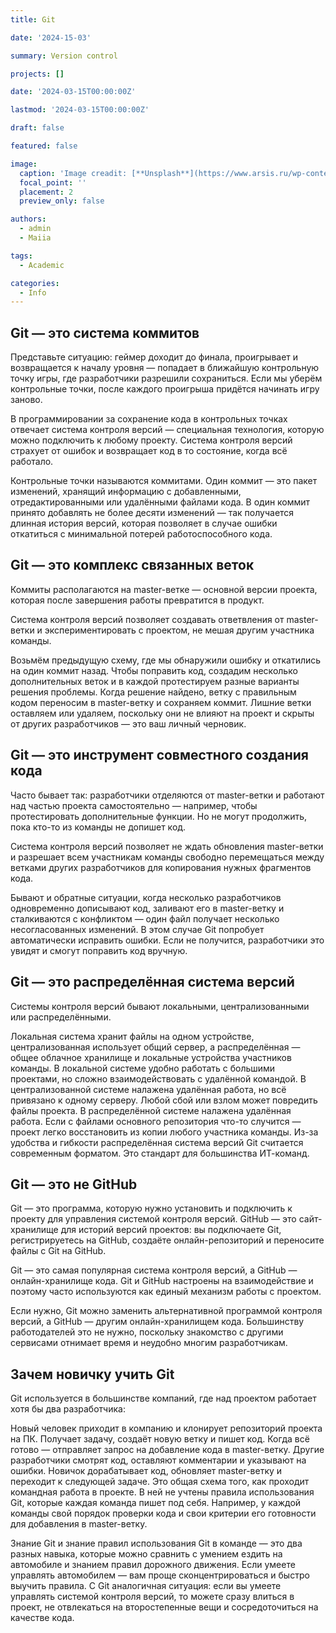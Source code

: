```yaml
---
title: Git

date: '2024-15-03'

summary: Version control

projects: []

date: '2024-03-15T00:00:00Z'

lastmod: '2024-03-15T00:00:00Z'

draft: false

featured: false

image:
  caption: 'Image creadit: [**Unsplash**](https://www.arsis.ru/wp-content/uploads/2023/11/image-1.png)'
  focal_point: ''
  placement: 2
  preview_only: false

authors:
  - admin
  - Maiia

tags:
  - Academic

categories:
  - Info
---
```


## Git — это система коммитов

Представьте ситуацию: геймер доходит до финала, проигрывает и возвращается к началу уровня — попадает в ближайшую контрольную точку игры, где разработчики разрешили сохраниться. Если мы уберём контрольные точки, после каждого проигрыша придётся начинать игру заново.

В программировании за сохранение кода в контрольных точках отвечает система контроля версий — специальная технология, которую можно подключить к любому проекту. Система контроля версий страхует от ошибок и возвращает код в то состояние, когда всё работало.

Контрольные точки называются коммитами. Один коммит — это пакет изменений, хранящий информацию с добавленными, отредактированными или удалёнными файлами кода. В один коммит принято добавлять не более десяти изменений — так получается длинная история версий, которая позволяет в случае ошибки откатиться с минимальной потерей работоспособного кода.

## Git — это комплекс связанных веток

Коммиты располагаются на master-ветке — основной версии проекта, которая после завершения работы превратится в продукт.

Система контроля версий позволяет создавать ответвления от master-ветки и экспериментировать с проектом, не мешая другим участника команды.

Возьмём предыдущую схему, где мы обнаружили ошибку и откатились на один коммит назад. Чтобы поправить код, создадим несколько дополнительных веток и в каждой протестируем разные варианты решения проблемы. Когда решение найдено, ветку с правильным кодом переносим в master-ветку и сохраняем коммит. Лишние ветки оставляем или удаляем, поскольку они не влияют на проект и скрыты от других разработчиков — это ваш личный черновик.

## Git — это инструмент совместного создания кода

Часто бывает так: разработчики отделяются от master-ветки и работают над частью проекта самостоятельно — например, чтобы протестировать дополнительные функции. Но не могут продолжить, пока кто-то из команды не допишет код.

Система контроля версий позволяет не ждать обновления master-ветки и разрешает всем участникам команды свободно перемещаться между ветками других разработчиков для копирования нужных фрагментов кода.

Бывают и обратные ситуации, когда несколько разработчиков одновременно дописывают код, заливают его в master-ветку и сталкиваются с конфликтом — один файл получает несколько несогласованных изменений. В этом случае Git попробует автоматически исправить ошибки. Если не получится, разработчики это увидят и смогут поправить код вручную.

## Git — это распределённая система версий

Системы контроля версий бывают локальными, централизованными или распределёнными.

Локальная система хранит файлы на одном устройстве, централизованная использует общий сервер, а распределённая — общее облачное хранилище и локальные устройства участников команды. В локальной системе удобно работать с большими проектами, но сложно взаимодействовать с удалённой командой.
В централизованной системе налажена удалённая работа, но всё привязано к одному серверу. Любой сбой или взлом может повредить файлы проекта.
В распределённой системе налажена удалённая работа. Если с файлами основного репозитория что-то случится — проект легко восстановить из копии любого участника команды.
Из-за удобства и гибкости распределённая система версий Git считается современным форматом. Это стандарт для большинства ИТ-команд.

## Git — это не GitHub

Git — это программа, которую нужно установить и подключить к проекту для управления системой контроля версий. GitHub — это сайт-хранилище для историй версий проектов: вы подключаете Git, регистрируетесь на GitHub, создаёте онлайн-репозиторий и переносите файлы с Git на GitHub.

Git — это самая популярная система контроля версий, а GitHub — онлайн-хранилище кода. Git и GitHub настроены на взаимодействие и поэтому часто используются как единый механизм работы с проектом.

Если нужно, Git можно заменить альтернативной программой контроля версий, а GitHub — другим онлайн-хранилищем кода. Большинству работодателей это не нужно, поскольку знакомство с другими сервисами отнимает время и неудобно многим разработчикам.

## Зачем новичку учить Git

Git используется в большинстве компаний, где над проектом работает хотя бы два разработчика:

Новый человек приходит в компанию и клонирует репозиторий проекта на ПК.
Получает задачу, создаёт новую ветку и пишет код.
Когда всё готово — отправляет запрос на добавление кода в master-ветку.
Другие разработчики смотрят код, оставляют комментарии и указывают на ошибки.
Новичок дорабатывает код, обновляет master-ветку и переходит к следующей задаче.
Это общая схема того, как проходит командная работа в проекте. В ней не учтены правила использования Git, которые каждая команда пишет под себя. Например, у каждой команды свой порядок проверки кода и свои критерии его готовности для добавления в master-ветку.

Знание Git и знание правил использования Git в команде — это два разных навыка, которые можно сравнить с умением ездить на автомобиле и знанием правил дорожного движения. Если умеете управлять автомобилем — вам проще сконцентрироваться и быстро выучить правила. С Git аналогичная ситуация: если вы умеете управлять системой контроля версий, то можете сразу влиться в проект, не отвлекаться на второстепенные вещи и сосредоточиться на качестве кода.

